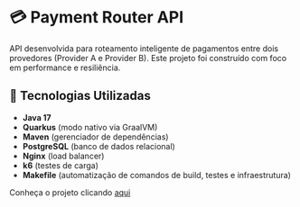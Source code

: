 # 💳 Payment Router API

API desenvolvida para roteamento inteligente de pagamentos entre dois provedores (Provider A e Provider B). 
Este projeto foi construído com foco em performance e resiliência.

## 🚀 Tecnologias Utilizadas

- **Java 17**
- **Quarkus** (modo nativo via GraalVM)
- **Maven** (gerenciador de dependências)
- **PostgreSQL** (banco de dados relacional)
- **Nginx** (load balancer)
- **k6** (testes de carga)
- **Makefile** (automatização de comandos de build, testes e infraestrutura)

Conheça o projeto clicando [aqui](https://github.com/Maxel-Uds/payment-router)
